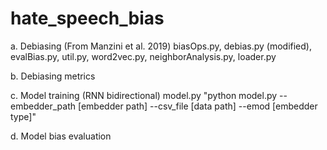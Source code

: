 # hate_speech_bias
a. Debiasing (From Manzini et al. 2019)
biasOps.py, debias.py (modified), evalBias.py, util.py, word2vec.py, neighborAnalysis.py, loader.py

b. Debiasing metrics

c. Model training (RNN bidirectional)
model.py
"python model.py --embedder_path [embedder path] --csv_file [data path] --emod [embedder type]"

d. Model bias evaluation

